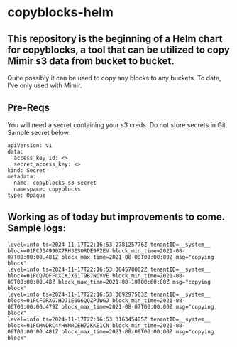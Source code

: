 # copyblocks-helm

## This repository is the beginning of a Helm chart for copyblocks, a tool that can be utilized to copy Mimir s3 data from bucket to bucket. 
Quite possibly it can be used to copy any blocks to any buckets. To date, I've only used with Mimir. 

## Pre-Reqs
You will need a secret containing your s3 creds. Do not store secrets in Git. Sample secret below:
```
apiVersion: v1
data:
  access_key_id: <>
  secret_access_key: <>
kind: Secret
metadata:
  name: copyblocks-s3-secret
  namespace: copyblocks
type: Opaque
```


## Working as of today but improvements to come. Sample logs:
```
level=info ts=2024-11-17T22:16:53.278125776Z tenantID=__system__ block=01FCJ34990X7RH3ES0RDE9P2EV block_min_time=2021-08-07T00:00:00.481Z block_max_time=2021-08-08T00:00:00Z msg="copying block"
level=info ts=2024-11-17T22:16:53.304578002Z tenantID=__system__ block=01FCQ7QFFCXCKJX61T9B7NGVVE block_min_time=2021-08-09T00:00:00.48Z block_max_time=2021-08-10T00:00:00Z msg="copying block"
level=info ts=2024-11-17T22:16:53.309297503Z tenantID=__system__ block=01FCFGRXG7HDJ1E6G6QQZPJWGJ block_min_time=2021-08-06T00:00:00.479Z block_max_time=2021-08-07T00:00:00Z msg="copying block"
level=info ts=2024-11-17T22:16:53.316345485Z tenantID=__system__ block=01FCMNDRC4YHYMRCEH72KKE1CN block_min_time=2021-08-08T00:00:00.481Z block_max_time=2021-08-09T00:00:00Z msg="copying block"
```
